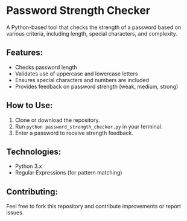 # Password Strength Checker
A Python-based tool that checks the strength of a password based on various criteria, including length, special characters, and complexity.

## Features:
- Checks password length
- Validates use of uppercase and lowercase letters
- Ensures special characters and numbers are included
- Provides feedback on password strength (weak, medium, strong)

## How to Use:
1. Clone or download the repository.
2. Run `python password_strength_checker.py` in your terminal.
3. Enter a password to receive strength feedback.

## Technologies:
- Python 3.x
- Regular Expressions (for pattern matching)

## Contributing:
Feel free to fork this repository and contribute improvements or report issues.
